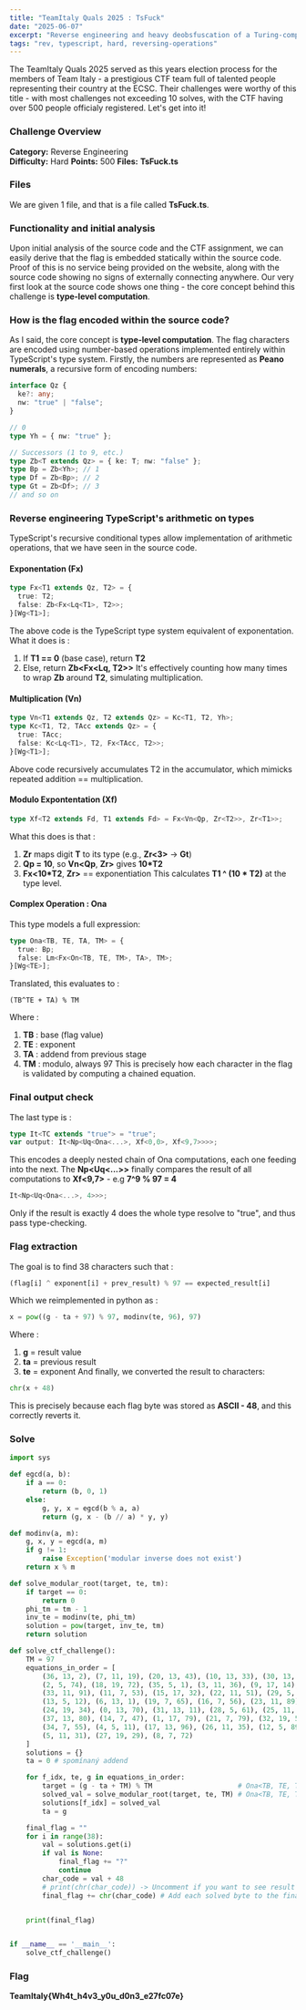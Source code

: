```yaml
---
title: "TeamItaly Quals 2025 : TsFuck"
date: "2025-06-07"
excerpt: "Reverse engineering and heavy deobsfuscation of a Turing-complete type system with type-level recursion"
tags: "rev, typescript, hard, reversing-operations"
---
```


The TeamItaly Quals 2025 served as this years election process for the members of Team Italy - a prestigious CTF team full of talented people representing their country at the ECSC. Their challenges were worthy of this title - with most challenges not exceeding 10 solves, with the CTF having over 500 people officialy registered. Let's get into it!
### Challenge Overview
**Category:** Reverse Engineering  
**Difficulty:** Hard
**Points:** 500 
**Files:** **TsFuck.ts**
### Files 
We are given 1 file, and that is a file called **TsFuck.ts**. 
### Functionality and initial analysis
Upon initial analysis of the source code and the CTF assignment, we can easily derive that the flag is embedded statically within the source code. Proof of this is no service being provided on the website, along with the source code showing no signs of externally connecting anywhere.
Our very first look at the source code shows one thing - the core concept behind this challenge is **type-level computation**.
### How is the flag encoded within the source code?
As I said, the core concept is **type-level computation**. The flag characters are encoded using number-based operations implemented entirely within TypeScript's type system.
Firstly, the numbers are represented as **Peano numerals**, a recursive form of encoding numbers:

```typescript
interface Qz {
  ke?: any;
  nw: "true" | "false";
}

// 0
type Yh = { nw: "true" };

// Successors (1 to 9, etc.)
type Zb<T extends Qz> = { ke: T; nw: "false" };
type Bp = Zb<Yh>; // 1
type Df = Zb<Bp>; // 2
type Gt = Zb<Df>; // 3
// and so on
```

### Reverse engineering TypeScript's arithmetic on types
TypeScript's recursive conditional types allow implementation of arithmetic operations, that we have seen in the source code.
#### Exponentation (Fx)

```typescript
type Fx<T1 extends Qz, T2> = {
  true: T2;
  false: Zb<Fx<Lq<T1>, T2>>;
}[Wg<T1>];
```

The above code is the TypeScript type system equivalent of exponentation. What it does is :
1. If **T1 == 0** (base case), return **T2**
2. Else, return **Zb<Fx<Lq<T1>, T2>>**
It's effectively counting how many times to wrap **Zb** around **T2**, simulating multiplication.
#### Multiplication (Vn)

```typescript
type Vn<T1 extends Qz, T2 extends Qz> = Kc<T1, T2, Yh>;
type Kc<T1, T2, TAcc extends Qz> = {
  true: TAcc;
  false: Kc<Lq<T1>, T2, Fx<TAcc, T2>>;
}[Wg<T1>];
```

Above code recursively accumulates T2 in the accumulator, which mimicks repeated addition == multiplication.
#### Modulo Expontentation (Xf)

```typescript
type Xf<T2 extends Fd, T1 extends Fd> = Fx<Vn<Qp, Zr<T2>>, Zr<T1>>;
```

What this does is that :
1. **Zr<T>** maps digit **T** to its type (e.g., **Zr<3>** → **Gt**)
2. **Qp = 10**, so **Vn<Qp**, **Zr<T2>>** gives **10*T2**
3. **Fx<10*T2**, **Zr<T1>>** == exponentiation
This calculates **T1 ^ (10 * T2)** at the type level.
#### Complex Operation : **Ona**
This type models a full expression:

```typescript
type Ona<TB, TE, TA, TM> = {
  true: Bp;
  false: Lm<Fx<On<TB, TE, TM>, TA>, TM>;
}[Wg<TE>];
```

Translated, this evaluates to :

```
(TB^TE + TA) % TM
```

Where :
1. **TB** : base (flag value)
2. **TE** : exponent
3. **TA** : addend from previous stage
4. **TM** : modulo, always 97
This is precisely how each character in the flag is validated by computing a chained equation.
### Final output check
The last type is :

```typescript
type It<TC extends "true"> = "true";
var output: It<Np<Uq<Ona<...>, Xf<0,0>, Xf<9,7>>>>;
```

This encodes a deeply nested chain of Ona computations, each one feeding into the next. 
The **Np<Uq<...>>** finally compares the result of all computations to **Xf<9,7>** - e.g **7^9 % 97 = 4**

```typescript
It<Np<Uq<Ona<...>, 4>>>;
```

Only if the result is exactly 4 does the whole type resolve to "true", and thus pass type-checking.
### Flag extraction
The goal is to find 38 characters such that :

```python
(flag[i] ^ exponent[i] + prev_result) % 97 == expected_result[i]
```

Which we reimplemented in python  as :

```python
x = pow((g - ta + 97) % 97, modinv(te, 96), 97)
```

Where :
1. **g** = result value
2. **ta** = previous result
3. **te** = exponent
And finally, we converted the result to characters:

```python
chr(x + 48)
```

This is precisely because each flag byte was stored as **ASCII - 48**, and this correctly reverts it.
### Solve

```python
import sys

def egcd(a, b):
    if a == 0:
        return (b, 0, 1)
    else:
        g, y, x = egcd(b % a, a)
        return (g, x - (b // a) * y, y)

def modinv(a, m):
    g, x, y = egcd(a, m)
    if g != 1:
        raise Exception('modular inverse does not exist')
    return x % m

def solve_modular_root(target, te, tm):
    if target == 0:
        return 0
    phi_tm = tm - 1
    inv_te = modinv(te, phi_tm)
    solution = pow(target, inv_te, tm)
    return solution

def solve_ctf_challenge():
    TM = 97
    equations_in_order = [
        (36, 13, 2), (7, 11, 19), (20, 13, 43), (10, 13, 33), (30, 13, 77),
        (2, 5, 74), (18, 19, 72), (35, 5, 1), (3, 11, 36), (9, 17, 14),
        (33, 11, 91), (11, 7, 53), (15, 17, 32), (22, 11, 51), (29, 5, 26),
        (13, 5, 12), (6, 13, 1), (19, 7, 65), (16, 7, 56), (23, 11, 89),
        (24, 19, 34), (0, 13, 70), (31, 13, 11), (28, 5, 61), (25, 11, 61),
        (37, 13, 80), (14, 7, 47), (1, 17, 79), (21, 7, 79), (32, 19, 55),
        (34, 7, 55), (4, 5, 11), (17, 13, 96), (26, 11, 35), (12, 5, 89),
        (5, 11, 31), (27, 19, 29), (8, 7, 72)
    ]
    solutions = {}
    ta = 0 # spomínaný addend

    for f_idx, te, g in equations_in_order:
        target = (g - ta + TM) % TM                     # Ona<TB, TE, TA, TM> reverse
        solved_val = solve_modular_root(target, te, TM) # Ona<TB, TE, TA, TM> reverse
        solutions[f_idx] = solved_val
        ta = g

    final_flag = ""
    for i in range(38):
        val = solutions.get(i)
        if val is None:
            final_flag += "?"
            continue
        char_code = val + 48
        # print(chr(char_code)) -> Uncomment if you want to see result of each byte after reversing
        final_flag += chr(char_code) # Add each solved byte to the final flag


    print(final_flag)


if __name__ == '__main__':
    solve_ctf_challenge()
```
### Flag

**TeamItaly{Wh4t_h4v3_y0u_d0n3_e27fc07e}**
